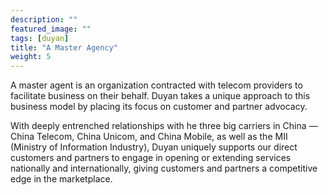 ```yaml
---
description: ""
featured_image: ""
tags: [duyan]
title: "A Master Agency"
weight: 5
---
```


A master agent is an organization contracted with telecom providers to facilitate business on their behalf. Duyan takes a unique approach to this business model by placing its focus on customer and partner advocacy. <!--more-->

With deeply entrenched relationships with he three big carriers in China — China Telecom, China Unicom, and China Mobile, as well as the MII (Ministry of Information Industry), Duyan uniquely supports our direct customers and partners to engage in opening or extending services nationally and internationally, giving customers and partners a competitive edge in the marketplace. 